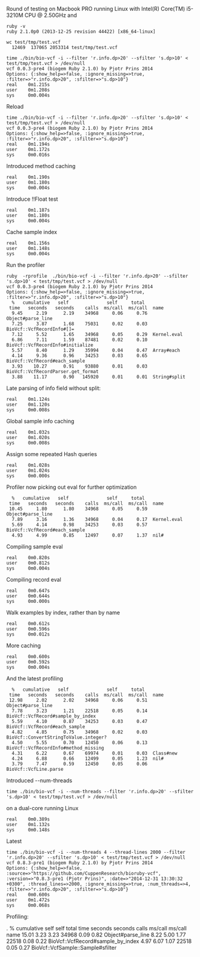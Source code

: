 Round of testing on Macbook PRO running Linux with Intel(R) Core(TM) i5-3210M CPU @ 2.50GHz
and

    ruby -v
    ruby 2.1.0p0 (2013-12-25 revision 44422) [x86_64-linux]

    wc test/tmp/test.vcf 
      12469  137065 2053314 test/tmp/test.vcf

    time ./bin/bio-vcf -i --filter 'r.info.dp>20' --sfilter 's.dp>10' < test/tmp/test.vcf > /dev/null
    vcf 0.0.3-pre4 (biogem Ruby 2.1.0) by Pjotr Prins 2014
    Options: {:show_help=>false, :ignore_missing=>true, :filter=>"r.info.dp>20", :sfilter=>"s.dp>10"}
    real    0m1.215s
    user    0m1.208s
    sys     0m0.004s

Reload

    time ./bin/bio-vcf -i --filter 'r.info.dp>20' --sfilter 's.dp>10' < test/tmp/test.vcf > /dev/null
    vcf 0.0.3-pre4 (biogem Ruby 2.1.0) by Pjotr Prins 2014
    Options: {:show_help=>false, :ignore_missing=>true, :filter=>"r.info.dp>20", :sfilter=>"s.dp>10"}
    real    0m1.194s
    user    0m1.172s
    sys     0m0.016s

Introduced method caching
        
    real    0m1.190s
    user    0m1.180s
    sys     0m0.004s

Introduce !!Float test

    real    0m1.187s
    user    0m1.180s
    sys     0m0.004s

Cache sample index 

    real    0m1.156s
    user    0m1.148s
    sys     0m0.004s

Run the profiler 

    ruby  -rprofile  ./bin/bio-vcf -i --filter 'r.info.dp>20' --sfilter 's.dp>10' < test/tmp/test.vcf > /dev/null
    vcf 0.0.3-pre4 (biogem Ruby 2.1.0) by Pjotr Prins 2014
    Options: {:show_help=>false, :ignore_missing=>true, :filter=>"r.info.dp>20", :sfilter=>"s.dp>10"}
      %   cumulative   self              self     total
     time   seconds   seconds    calls  ms/call  ms/call  name
      9.45     2.19      2.19    34968     0.06     0.76  Object#parse_line
      7.25     3.87      1.68    75031     0.02     0.03  BioVcf::VcfRecordInfo#[]=
      7.12     5.52      1.65    34968     0.05     0.29  Kernel.eval
      6.86     7.11      1.59    87481     0.02     0.10  BioVcf::VcfRecordInfo#initialize
      5.57     8.40      1.29    35994     0.04     0.47  Array#each
      4.14     9.36      0.96    34253     0.03     0.65  BioVcf::VcfRecord#each_sample
      3.93    10.27      0.91    93880     0.01     0.03  BioVcf::VcfRecordParser.get_format
      3.88    11.17      0.90   145920     0.01     0.01  String#split

Late parsing of info field without split:

    real    0m1.124s
    user    0m1.120s
    sys     0m0.008s

Global sample info caching

    real    0m1.032s
    user    0m1.020s
    sys     0m0.008s

Assign some repeated Hash queries

    real    0m1.028s
    user    0m1.024s
    sys     0m0.000s

Profiler now picking out eval for further optimization

      %   cumulative   self              self     total
     time   seconds   seconds    calls  ms/call  ms/call  name
     10.45     1.80      1.80    34968     0.05     0.59  Object#parse_line
      7.89     3.16      1.36    34968     0.04     0.17  Kernel.eval
      5.69     4.14      0.98    34253     0.03     0.57  BioVcf::VcfRecord#each_sample
      4.93     4.99      0.85    12497     0.07     1.37  nil#

Compiling sample eval

    real    0m0.820s
    user    0m0.812s
    sys     0m0.004s

Compiling record eval

    real    0m0.647s
    user    0m0.644s
    sys     0m0.000s

Walk examples by index, rather than by name

    real    0m0.612s
    user    0m0.596s
    sys     0m0.012s

More caching

    real    0m0.600s
    user    0m0.592s
    sys     0m0.004s

And the latest profiling

      %   cumulative   self              self     total
     time   seconds   seconds    calls  ms/call  ms/call  name
     12.98     2.02      2.02    34968     0.06     0.51  Object#parse_line
      7.78     3.23      1.21    22518     0.05     0.14  BioVcf::VcfRecord#sample_by_index
      5.59     4.10      0.87    34253     0.03     0.47  BioVcf::VcfRecord#each_sample
      4.82     4.85      0.75    34968     0.02     0.03  BioVcf::ConvertStringToValue.integer?
      4.50     5.55      0.70    12450     0.06     0.13  BioVcf::VcfRecordInfo#method_missing
      4.31     6.22      0.67    69974     0.01     0.03  Class#new
      4.24     6.88      0.66    12499     0.05     1.23  nil#
      3.79     7.47      0.59    12450     0.05     0.06  BioVcf::VcfLine.parse

Introduced --num-threads

    time ./bin/bio-vcf -i --num-threads --filter 'r.info.dp>20' --sfilter 's.dp>10' < test/tmp/test.vcf > /dev/null

on a dual-core running Linux

    real    0m0.389s
    user    0m1.132s
    sys     0m0.148s

Latest

    time ./bin/bio-vcf -i --num-threads 4 --thread-lines 2000 --filter 'r.info.dp>20' --sfilter 's.dp>10' < test/tmp/test.vcf > /dev/null
    vcf 0.8.3-pre1 (biogem Ruby 2.1.0) by Pjotr Prins 2014
    Options: {:show_help=>false, :source=>"https://github.com/CuppenResearch/bioruby-vcf", :version=>"0.8.3-pre1 (Pjotr Prins)", :date=>"2014-12-31 13:30:32 +0300", :thread_lines=>2000, :ignore_missing=>true, :num_threads=>4, :filter=>"r.info.dp>20", :sfilter=>"s.dp>10"}
    real    0m0.600s
    user    0m1.472s
    sys     0m0.068s

Profiling:

.  %   cumulative   self              self     total
 time   seconds   seconds    calls  ms/call  ms/call  name
 15.01     3.23      3.23    34968     0.09     0.82  Object#parse_line
  8.22     5.00      1.77    22518     0.08     0.22  BioVcf::VcfRecord#sample_by_index
  4.97     6.07      1.07    22518     0.05     0.27  BioVcf::VcfSample::Sample#sfilter
